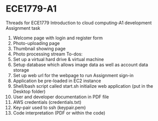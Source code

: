 # ECE1779-A1
Threads for ECE1779 Introduction to cloud computing-A1 development
Assignment task
1.	Welcome page with login and register form
2.	Photo-uploading page
3.	Thumbnail showing page
4.	Photo processing stream
To-dos:
1.	Set up a virtual hard drive & virtual machine
2.	Setup database which allows image data as well as account data storage
3.	Set up web url for the webpage to run 
Assignment sign-in
1.	Application be pre-loaded in EC2 instance
2.	Shell/bash script called start.sh initialize web application (put in the Desktop folder)
3.	User and developer documentation in PDF file
4.	AWS credentials (credentials.txt)
5.	Key-pair used to ssh (keypair.pem)
6.	Code interpretation (PDF or within the code)

